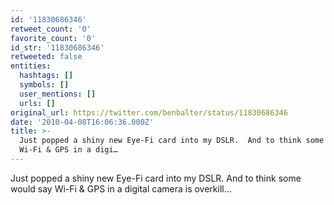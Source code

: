 ```yaml
---
id: '11830686346'
retweet_count: '0'
favorite_count: '0'
id_str: '11830686346'
retweeted: false
entities:
  hashtags: []
  symbols: []
  user_mentions: []
  urls: []
original_url: https://twitter.com/benbalter/status/11830686346
date: '2010-04-08T16:06:36.000Z'
title: >-
  Just popped a shiny new Eye-Fi card into my DSLR.  And to think some would say
  Wi-Fi & GPS in a digi…
---
```


Just popped a shiny new Eye-Fi card into my DSLR.  And to think some would say Wi-Fi & GPS in a digital camera is overkill...